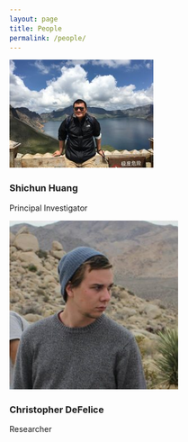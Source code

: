 ```yaml
---
layout: page
title: People
permalink: /people/
---
```


<div class="row">
  <div class="col-md-4" markdown="1">
   <img src="/assets/images/sh.jpg" class="img-fluid" alt="SH" />
  </div>
  <div class="col-md-8" markdown="1">
  <h3>Shichun Huang</h3>
  <p>Principal Investigator</p>
  </div>
  <div class="col-md-4" markdown="1">
   <img src="/assets/images/cd.jpg" class="img-fluid" alt="CD" />
  </div>
  <div class="col-md-8" markdown="1">
  <h3>Christopher DeFelice</h3>
  <p>Researcher</p>
  </div>
</div>
